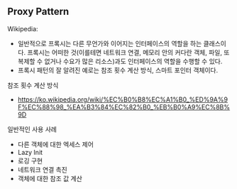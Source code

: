 ## Proxy Pattern

Wikipedia:
- 일반적으로 프록시는 다른 무언가와 이어지는 인터페이스의 역할을 하는 클래스이다. 
프록시는 어떠한 것(이를테면 네트워크 연결, 메모리 안의 커다란 객체, 파일, 또 복제할 수 없거나 수요가 많은 리소스)과도 인터페이스의 역할을 수행할 수 있다.
- 프록시 패턴의 잘 알려진 예로는 참조 횟수 계산 방식, 스마트 포인터 객체이다.

참조 횟수 계산 방식
- https://ko.wikipedia.org/wiki/%EC%B0%B8%EC%A1%B0_%ED%9A%9F%EC%88%98_%EA%B3%84%EC%82%B0_%EB%B0%A9%EC%8B%9D

일반적인 사용 사례
- 다른 객체에 대한 엑세스 제어
- Lazy Init
- 로깅 구현
- 네트워크 연결 촉진
- 객체에 대한 참조 값 계산